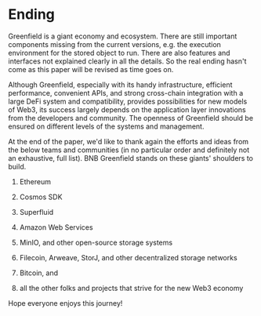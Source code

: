 # Ending

Greenfield is a giant economy and ecosystem. There are still important components missing from the current versions,
e.g. the execution environment for the stored object to run. There are also features and interfaces not explained
clearly in all the details. So the real ending hasn't come as this paper will be revised as time goes on.

Although Greenfield, especially with its handy infrastructure, efficient performance, convenient APIs, and strong
cross-chain integration with a large DeFi system and compatibility, provides possibilities for new models of Web3, its
success largely depends on the application layer innovations from the developers and community. The openness of
Greenfield should be ensured on different levels of the systems and management.

At the end of the paper, we'd like to thank again the efforts and ideas from the below teams and communities (in no
particular order and definitely not an exhaustive, full list). BNB Greenfield stands on these giants' shoulders to
build.

1. Ethereum

2. Cosmos SDK

3. Superfluid

4. Amazon Web Services

5. MinIO, and other open-source storage systems

6. Filecoin, Arweave, StorJ, and other decentralized storage networks

7. Bitcoin, and

8. all the other folks and projects that strive for the new Web3 economy

Hope everyone enjoys this journey!
